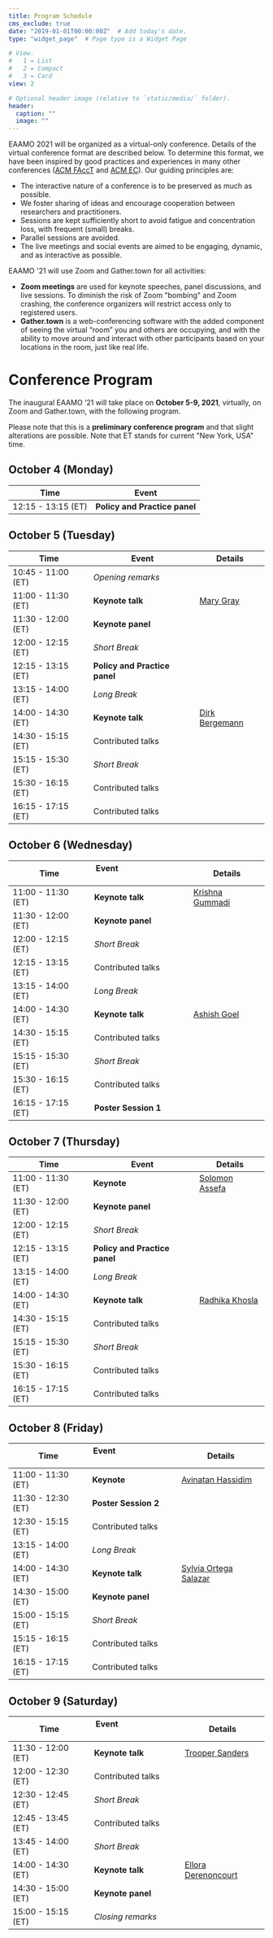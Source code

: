 ```yaml
---
title: Program Schedule
cms_exclude: true
date: "2019-01-01T00:00:00Z"  # Add today's date.
type: "widget_page"  # Page type is a Widget Page

# View.
#   1 = List
#   2 = Compact
#   3 = Card
view: 2

# Optional header image (relative to `static/media/` folder).
header:
  caption: ""
  image: ""
---
```


EAAMO 2021 will be organized as a virtual-only conference. Details of the virtual conference format are described below. To determine this format, we have been inspired by good practices and experiences in many other conferences ([ACM FAccT](https://facctconference.org/) and [ACM EC](https://ec21.sigecom.org/)). Our guiding principles are:

* The interactive nature of a conference is to be preserved as much as possible.
* We foster sharing of ideas and encourage cooperation between researchers and practitioners.
* Sessions are kept sufficiently short to avoid fatigue and concentration loss, with frequent (small) breaks.
* Parallel sessions are avoided.
* The live meetings and social events are aimed to be engaging, dynamic, and as interactive as possible.

EAAMO '21 will use Zoom and Gather.town for all activities:
* **Zoom meetings** are used for keynote speeches, panel discussions, and live sessions. To diminish the risk of Zoom "bombing" and Zoom crashing, the conference organizers will restrict access only to registered users.
* **Gather.town** is a web-conferencing software with the added component of seeing the virtual “room” you and others are occupying, and with the ability to move around and interact with other participants based on your locations in the room, just like real life.

# Conference Program

The inaugural EAAMO ‘21 will take place on **October 5-9, 2021**, virtually, on Zoom and Gather.town, with the following program.

Please note that this is a **preliminary conference program** and that slight alterations are possible. Note that ET stands for current "New York, USA" time.

## October 4 (Monday)

**Time** | **Event**
------------ | -------------
12:15 - 13:15 (ET) | **Policy and Practice panel**


## October 5 (Tuesday)

**Time** | **Event** | **Details**
------------ | ------------- | -------------
10:45 - 11:00 (ET) | *Opening remarks*
11:00 - 11:30 (ET) | **Keynote talk**  | [Mary Gray](https://eaamo.org/speakers/#mary-gray)
11:30 - 12:00 (ET) | **Keynote panel**
12:00 - 12:15 (ET) | *Short Break*
12:15 - 13:15 (ET) | **Policy and Practice panel**
13:15 - 14:00 (ET) | *Long Break*
14:00 - 14:30 (ET) | **Keynote talk**  | [Dirk Bergemann](https://eaamo.org/speakers/#dirk-bergemann)
14:30 - 15:15 (ET) | Contributed talks
15:15 - 15:30 (ET) | *Short Break*
15:30 - 16:15 (ET) | Contributed talks
16:15 - 17:15 (ET) | Contributed talks

## October 6 (Wednesday)

**Time** | **Event**  &nbsp; &nbsp; &nbsp; &nbsp; &nbsp; &nbsp; &nbsp; &nbsp; &nbsp; &nbsp; &nbsp; &nbsp; &nbsp; &nbsp; &nbsp; &nbsp; | **Details**
------------ | ------------- | -------------
11:00 - 11:30 (ET) | **Keynote talk**  | [Krishna Gummadi](https://eaamo.org/speakers/#krishna-gummadi)
11:30 - 12:00 (ET) | **Keynote panel**  &nbsp; &nbsp; &nbsp; &nbsp; 
12:00 - 12:15 (ET) | *Short Break*
12:15 - 13:15 (ET) | Contributed talks
13:15 - 14:00 (ET) | *Long Break*
14:00 - 14:30 (ET) | **Keynote talk**  | [Ashish Goel](https://eaamo.org/speakers/#ashish-goel)
14:30 - 15:15 (ET) | Contributed talks
15:15 - 15:30 (ET) | *Short Break*
15:30 - 16:15 (ET) | Contributed talks
16:15 - 17:15 (ET) | **Poster Session 1**

## October 7 (Thursday)

**Time** | **Event** | **Details**
------------ | ------------- | -------------
11:00 - 11:30 (ET) | **Keynote**  | [Solomon Assefa](https://eaamo.org/speakers/#solomon-assefa)
11:30 - 12:00 (ET) | **Keynote panel**
12:00 - 12:15 (ET) | *Short Break*
12:15 - 13:15 (ET) | **Policy and Practice panel** 
13:15 - 14:00 (ET) | *Long Break*
14:00 - 14:30 (ET) | **Keynote talk**  | [Radhika Khosla](https://eaamo.org/speakers/#radhika-khosla)
14:30 - 15:15 (ET) | Contributed talks
15:15 - 15:30 (ET) | *Short Break*
15:30 - 16:15 (ET) | Contributed talks
16:15 - 17:15 (ET) | Contributed talks

## October 8 (Friday)

**Time** | **Event**  &nbsp; &nbsp; &nbsp; &nbsp; &nbsp; &nbsp; &nbsp; &nbsp; &nbsp; &nbsp; &nbsp; &nbsp; &nbsp; &nbsp; | **Details**
------------ | ------------- | -------------
11:00 - 11:30 (ET) | **Keynote**  | [Avinatan Hassidim](https://eaamo.org/speakers/#avinatan-hassidim)
11:30 - 12:30 (ET) | **Poster Session 2**
12:30 - 15:15 (ET) | Contributed talks
13:15 - 14:00 (ET) | *Long Break*
14:00 - 14:30 (ET) | **Keynote talk**  | [Sylvia Ortega Salazar](https://eaamo.org/speakers/#sylvia-ortega-salazar)
14:30 - 15:00 (ET) | **Keynote panel**
15:00 - 15:15 (ET) | *Short Break*
15:15 - 16:15 (ET) | Contributed talks
16:15 - 17:15 (ET) | Contributed talks

## October 9 (Saturday)

**Time** | **Event**  &nbsp; &nbsp; &nbsp; &nbsp; &nbsp; &nbsp; &nbsp; &nbsp; &nbsp; &nbsp; &nbsp; &nbsp; &nbsp; &nbsp; | **Details**
------------ | ------------- | -------------
11:30 - 12:00 (ET) | **Keynote talk**  | [Trooper Sanders](https://eaamo.org/speakers/#trooper-sanders)
12:00 - 12:30 (ET) | Contributed talks
12:30 - 12:45 (ET) | *Short Break*
12:45 - 13:45 (ET) | Contributed talks
13:45 - 14:00 (ET) | *Short Break*
14:00 - 14:30 (ET) | **Keynote talk**  | [Ellora Derenoncourt](https://eaamo.org/speakers/#ellora-derenoncourt)
14:30 - 15:00 (ET) | **Keynote panel**
15:00 - 15:15 (ET) | *Closing remarks*

